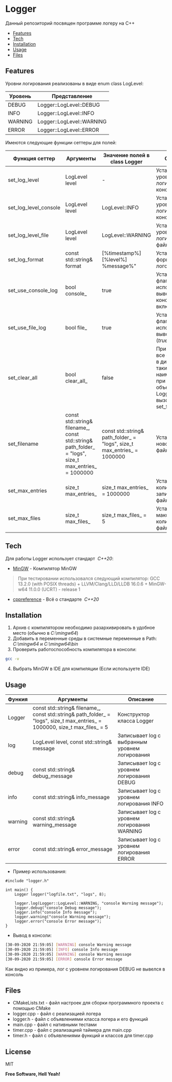 # Logger

Данный репозиторий посвящен программе логеру на C++

- [Features](#Features)
- [Tech](#Tech)
- [Installation](#Installation)
- [Usage](#Usage)
- [Files](#Files)

## Features

Уровни логирования реализованы в виде enum class LogLevel:

| Уровень | Представление |
| ------ | ------ |
| DEBUG | Logger::LogLevel::DEBUG |
| INFO | Logger::LogLevel::INFO |
| WARNING | Logger::LogLevel::WARNING |
| ERROR | Logger::LogLevel::ERROR |

Имеются следующие функции сеттеры для полей:

| Функция сеттер        | Аргументы | Значение полей в class Logger | Описание |
|-----------------------| ------ | ------ |  ------ | 
| set_log_level         | LogLevel level | - | Устанавливает уровень логирования для консоли и файла |
| set_log_level_console | LogLevel level | LogLevel::INFO | Устанавливает уровень логирования для консоли |
| set_log_level_file    | LogLevel level | LogLevel::WARNING | Устанавливает уровень логирования для файла |
| set_log_format        | const std::string& format | [%timestamp%] [%level%] %message%" | Устанавливает формат вывода логов |
| set_use_console_log   | bool console_ | true | Устанавливает флаг использования вывода в консоль (_true_ включить) |
| set_use_file_log      | bool file_ | true | Устанавливает флаг использования вывода в файлы (_true_ включить) |
| set_clear_all         | bool clear_all_ | false | При _true_ удаляет все файлы логов в директории (с таким же наименованием) при создании объекта класса Logger или при вызове set_filename |
| set_filename          | const std::string& filename_, const std::string& path_folder_ = "logs", size_t max_entries_ = 1000000 | const std::string& path_folder_ = "logs", size_t max_entries_ = 1000000 | Устанвливает новое название файлов |
| set_max_entries       | size_t max_entries_ | size_t max_entries_ = 1000000 | Устанвливает количество записей в одном файле |
| set_max_files         | size_t max_files_ | size_t max_files_ = 5 | Устанавливает максимальное количество файлов |

## Tech

Для работы Logger использует стандарт&nbsp; _C++20_:

- [MinGW](https://winlibs.com/) - Компилятор MinGW
> При тестировании использовался следующий компилятор:
> GCC 13.2.0 (with POSIX threads) + LLVM/Clang/LLD/LLDB 16.0.6 + MinGW-w64 11.0.0 (UCRT) - release 1
- [cppreference](https://ru.cppreference.com/w/cpp/20) - Всё о стандарте&nbsp; _C++20_

## Installation

1. Архив с компилятором необходимо разархивировать в удобное место (обычно в _C:\mingw64_)
2. Добавить в переменные среды в системные переменные в Path: _C:\mingw64_ и _C:\mingw64\bin_
4. Проверить работоспособность компилятора в консоли:
```sh
gcc -v
```
4. Выбрать MinGW в IDE для компиляции (Если используете IDE)

## Usage

| Функия | Аргументы | Описание |
| ------ | ------ | ------ |
| Logger | const std::string& filename_, const std::string& path_folder_ = "logs", size_t max_entries_ = 1000000, size_t max_files_ = 5 | Конструктор класса Logger |
| log | LogLevel level, const std::string& message | Записывает log с выбранным уровнем логирования |
| debug | const std::string& debug_message | Записывает log с уровнем логирования DEBUG |
| info | const std::string& info_message | Записывает log с уровнем логирования INFO |
| warning | const std::string& warning_message | Записывает log с уровнем логирования WARNING |
| error | const std::string& error_message | Записывает log с уровнем логирования ERROR |

- Пример использования:
```С++
#include "logger.h"

int main() {
    Logger logger("logfile.txt", "logs", 8);

    logger.log(Logger::LogLevel::WARNING, "console Warning message");
    logger.debug("console Debug message");
    logger.info("console Info message");
    logger.warning("console Warning message");
    logger.error("console Error message");
}
```

- Вывод в консоли:
```sh
[30-09-2020 21:59:05] [WARNING] console Warning message
[30-09-2020 21:59:05] [INFO] console Info message
[30-09-2020 21:59:05] [WARNING] console Warning message
[30-09-2020 21:59:05] [ERROR] console Error message
```

Как видно из примера, лог с уровнем логирования DEBUG не вывелся в консоль

## Files

- CMakeLists.txt - файл настроек для сборки программного проекта с помощью CMake
- logger.cpp - файл с реализацией логера
- logger.h - файл с объявлениями класса логера и его функций
- main.cpp - файл с нативными тестами
- timer.cpp - файл с реализацией таймера для main.cpp
- timer.h - файл с объявлениями функций и классов для timer.cpp

## License

MIT

**Free Software, Hell Yeah!**
